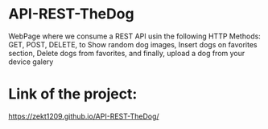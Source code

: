 # API-REST-TheDog
WebPage where we consume a REST API usin the following HTTP Methods: GET, POST, DELETE, to Show random dog images, Insert dogs on favorites section, Delete dogs from favorites, and finally, upload a dog from your device galery 

# Link of the project:
https://zekt1209.github.io/API-REST-TheDog/